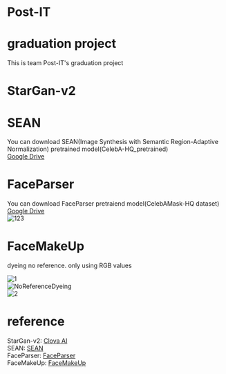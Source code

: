 # Post-IT
graduation project
================
This is team Post-IT's graduation project

StarGan-v2
=====================


SEAN
=============================
You can download SEAN(Image Synthesis with Semantic Region-Adaptive Normalization) pretrained model(CelebA-HQ_pretrained)<br/>
[Google Drive](https://drive.google.com/file/d/1UMgKGdVqlulfgOBV4Z0ajEwPdgt3_EDK/view?usp=sharing)


FaceParser
=====================
You can download FaceParser pretraiend model(CelebAMask-HQ dataset)<br/>
[Google Drive](https://drive.google.com/open?id=154JgKpzCPW82qINcVieuPH3fZ2e0P812)<br/>
![123](https://user-images.githubusercontent.com/39511892/110231927-f2f8a680-7f5d-11eb-9569-63f10331f409.png)<br/>

FaceMakeUp
==================
dyeing no reference. only using RGB values

![1](https://user-images.githubusercontent.com/39511892/109808245-36a39580-7c6a-11eb-9406-a6bf24e7f40d.png)<br/>
![NoReferenceDyeing](https://user-images.githubusercontent.com/39511892/110231944-03108600-7f5e-11eb-8b14-1009ad00fe95.jpg)
<br/>
![2](https://user-images.githubusercontent.com/39511892/109808291-4327ee00-7c6a-11eb-8e01-b8eef53b27bc.png)

reference
====================
StarGan-v2: [Clova AI](https://github.com/clovaai/stargan-v2)<br/>
SEAN: [SEAN](https://github.com/ZPdesu/SEAN)<br/>
FaceParser: [FaceParser](https://github.com/zllrunning/face-parsing.PyTorch)<br/>
FaceMakeUp: [FaceMakeUp](https://github.com/zllrunning/face-makeup.PyTorch)
